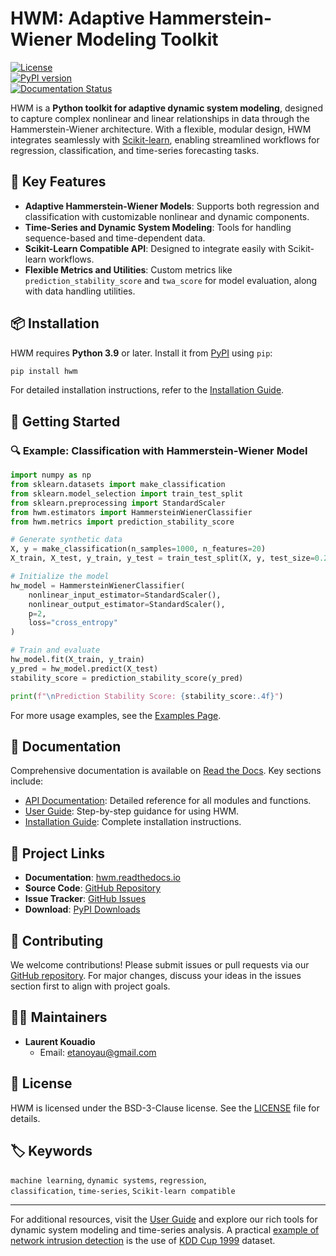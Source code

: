 # HWM: Adaptive Hammerstein-Wiener Modeling Toolkit

[![License](https://img.shields.io/badge/license-BSD--3--Clause-blue.svg)](LICENSE)  
[![PyPI version](https://img.shields.io/pypi/v/hwm.svg)](https://pypi.org/project/hwm/)  
[![Documentation Status](https://readthedocs.org/projects/hwm/badge/?version=latest)](https://hwm.readthedocs.io/en/latest/)

HWM is a **Python toolkit for adaptive dynamic system modeling**, designed to capture complex nonlinear and linear relationships in data through the Hammerstein-Wiener architecture. With a flexible, modular design, HWM integrates seamlessly with [Scikit-learn](https://scikit-learn.org/), enabling streamlined workflows for regression, classification, and time-series forecasting tasks.

## 🚀 Key Features

- **Adaptive Hammerstein-Wiener Models**: Supports both regression and classification with customizable nonlinear and dynamic components.
- **Time-Series and Dynamic System Modeling**: Tools for handling sequence-based and time-dependent data.
- **Scikit-Learn Compatible API**: Designed to integrate easily with Scikit-learn workflows.
- **Flexible Metrics and Utilities**: Custom metrics like `prediction_stability_score` and `twa_score` for model evaluation, along with data handling utilities.

## 📦 Installation

HWM requires **Python 3.9** or later. Install it from [PyPI](https://pypi.org/project/hwm/) using `pip`:

```bash
pip install hwm
```

For detailed installation instructions, refer to the [Installation Guide](https://hwm.readthedocs.io/en/latest/installation.html).

## 🏁 Getting Started

### 🔍 Example: Classification with Hammerstein-Wiener Model

```python
import numpy as np
from sklearn.datasets import make_classification
from sklearn.model_selection import train_test_split
from sklearn.preprocessing import StandardScaler
from hwm.estimators import HammersteinWienerClassifier
from hwm.metrics import prediction_stability_score

# Generate synthetic data
X, y = make_classification(n_samples=1000, n_features=20)
X_train, X_test, y_train, y_test = train_test_split(X, y, test_size=0.2)

# Initialize the model
hw_model = HammersteinWienerClassifier(
    nonlinear_input_estimator=StandardScaler(),
    nonlinear_output_estimator=StandardScaler(),
    p=2,
    loss="cross_entropy"
)

# Train and evaluate
hw_model.fit(X_train, y_train)
y_pred = hw_model.predict(X_test)
stability_score = prediction_stability_score(y_pred)

print(f"\nPrediction Stability Score: {stability_score:.4f}")
```

For more usage examples, see the [Examples Page](https://hwm.readthedocs.io/en/latest/examples.html).

## 📖 Documentation

Comprehensive documentation is available on [Read the Docs](https://hwm.readthedocs.io). Key sections include:

- [API Documentation](https://hwm.readthedocs.io/en/latest/api.html): Detailed reference for all modules and functions.
- [User Guide](https://hwm.readthedocs.io/en/latest/user_guide.html): Step-by-step guidance for using HWM.
- [Installation Guide](https://hwm.readthedocs.io/en/latest/installation.html): Complete installation instructions.

## 🔗 Project Links

- **Documentation**: [hwm.readthedocs.io](https://hwm.readthedocs.io)
- **Source Code**: [GitHub Repository](https://github.com/earthai-tech/hwm)
- **Issue Tracker**: [GitHub Issues](https://github.com/earthai-tech/hwm/issues)
- **Download**: [PyPI Downloads](https://pypi.org/project/hwm/#files)

## 🤝 Contributing

We welcome contributions! Please submit issues or pull requests via our [GitHub repository](https://github.com/earthai-tech/hwm). For major changes, discuss your ideas in the issues section first to align with project goals.

## 👨‍💼 Maintainers

- **Laurent Kouadio**  
  - Email: [etanoyau@gmail.com](mailto:etanoyau@gmail.com)  

## 📝 License

HWM is licensed under the BSD-3-Clause license. See the [LICENSE](LICENSE) file for details.

## 🏷️ Keywords

`machine learning`, `dynamic systems`, `regression`,  
`classification`, `time-series`, `Scikit-learn compatible`

---

For additional resources, visit the [User Guide](https://hwm.readthedocs.io/en/latest/user_guide.html) and explore our rich tools for dynamic system modeling and time-series analysis. A practical [example of network intrusion detection](https://github.com/earthai-tech/hwm/blob/main/examples/detailed_hwm_vs_lstm.ipynb) is the use of [KDD Cup 1999](https://kdd.ics.uci.edu/databases/kddcup99/kddcup99.html) dataset.

